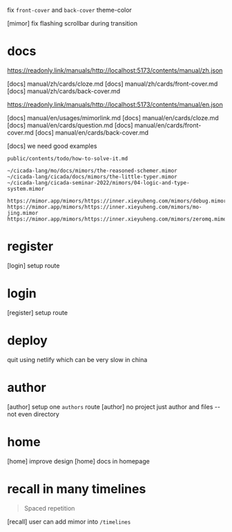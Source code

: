 fix `front-cover` and `back-cover` theme-color

[mimor] fix flashing scrollbar during transition

# docs

https://readonly.link/manuals/http://localhost:5173/contents/manual/zh.json

[docs] manual/zh/cards/cloze.md
[docs] manual/zh/cards/front-cover.md
[docs] manual/zh/cards/back-cover.md

https://readonly.link/manuals/http://localhost:5173/contents/manual/en.json

[docs] manual/en/usages/mimorlink.md
[docs] manual/en/cards/cloze.md
[docs] manual/en/cards/question.md
[docs] manual/en/cards/front-cover.md
[docs] manual/en/cards/back-cover.md

[docs] we need good examples

```
public/contents/todo/how-to-solve-it.md
```

```
~/cicada-lang/mo/docs/mimors/the-reasoned-schemer.mimor
~/cicada-lang/cicada/docs/mimors/the-little-typer.mimor
~/cicada-lang/cicada-seminar-2022/mimors/04-logic-and-type-system.mimor
```

```
https://mimor.app/mimors/https://inner.xieyuheng.com/mimors/debug.mimor
https://mimor.app/mimors/https://inner.xieyuheng.com/mimors/mo-jing.mimor
https://mimor.app/mimors/https://inner.xieyuheng.com/mimors/zeromq.mimor
```

# register

[login] setup route

# login

[register] setup route

# deploy

quit using netlify which can be very slow in china

# author

[author] setup one `authors` route
[author] no project just author and files -- not even directory

# home

[home] improve design
[home] docs in homepage

# recall in many timelines

> Spaced repetition

[recall] user can add mimor into `/timelines`
